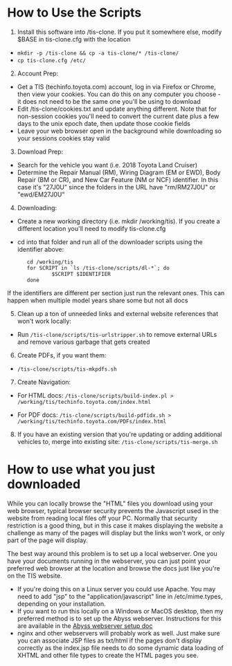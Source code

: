 # How to Use the Scripts
1. Install this software into /tis-clone.  If you put it somewhere else, modify $BASE in tis-clone.cfg with the location
* ```mkdir -p /tis-clone && cp -a tis-clone/* /tis-clone/```
* ```cp tis-clone.cfg /etc/```

2. Account Prep:
* Get a TIS (techinfo.toyota.com) account, log in via Firefox or Chrome, then view your cookies.  You can do this on any computer you choose - it does not need to be the same one you'll be using to download
* Edit /tis-clone/cookies.txt and update anything different.  Note that for non-session cookies you'll need to convert the current date plus a few days to the unix epoch date, then update those cookie fields
* Leave your web browser open in the background while downloading so your sessions cookies stay valid

3. Download Prep:
* Search for the vehicle you want (i.e. 2018 Toyota Land Cruiser)
* Determine the Repair Manual (RM), Wiring Diagram (EM or EWD), Body Repair (BM or CR), and New Car Feature (NM or NCF) identifier.  In this case it's "27J0U" since the folders in the URL have "rm/RM27J0U" or "ewd/EM27J0U"

4. Downloading:
* Create a new working directory (i.e. mkdir /working/tis).  If you create a different location you'll need to modify tis-clone.cfg
* cd into that folder and run all of the downloader scripts using the identifier above:

         cd /working/tis
         for SCRIPT in `ls /tis-clone/scripts/dl-*`; do 
                 $SCRIPT $IDENTIFIER
         done

If the identifiers are different per section just run the relevant ones.  This can happen when multiple model years share some but not all docs

5. Clean up a ton of unneeded links and external website references that won't work locally:
* Run ```/tis-clone/scripts/tis-urlstripper.sh``` to remove external URLs and remove various garbage that gets created

6. Create PDFs, if you want them:
* ```/tis-clone/scripts/tis-mkpdfs.sh```

7. Create Navigation:
* For HTML docs: ```/tis-clone/scripts/build-index.pl > /working/tis/techinfo.toyota.com/index.html```

* For PDF docs: ```/tis-clone/scripts/build-pdfidx.sh > /working/tis/techinfo.toyota.com/PDFs/index.html```

8. If you have an existing version that you're updating or adding additional vehicles to, merge into existing site: ```/tis-clone/scripts/tis-merge.sh```

# How to use what you just downloaded
While you can locally browse the "HTML" files you download using your web browser, typical browser security prevents the Javascript used in the website from reading local files off your PC.  Normally that security restriction is a good thing, but in this case it makes displaying the website a challenge as many of the pages will display but the links won't work, or only part of the page will display.

The best way around this problem is to set up a local webserver.  One you have your documents running in the webserver, you can just point your preferred web browser at the location and browse the docs just like you're on the TIS website.  
* If you're doing this on a Linux server you could use Apache.  You may need to add "jsp" to the "application/javascript" line in /etc/mime.types, depending on your installation.
* If you want to run this locally on a Windows or MacOS desktop, then my preferred method is to set up the Abyss webserver.  Instructions for this are available in the [Abyss webserver setup doc](tis-clone/ABYSS.md)
* nginx and other webservers will probably work as well.  Just make sure you can associate JSP files as txt/html if the pages don't display correctly as the index.jsp file needs to do some dynamic data loading of XHTML and other file types to create the HTML pages you see.
